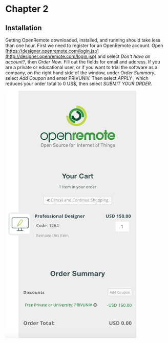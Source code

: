 # Chapter 2
## Installation
Getting OpenRemote downloaded, installed, and running should take less than one hour. First we need to register for an OpenRemote account. Open [https://designer.openremote.com/login.jsp](http://designer.openremote.com/login.jsp) and select *Don't have an account?*, then *Order Now*. Fill out the fields for email and address. If you are a private or educational user, or if you want to trial the software as a company, on the right hand side of the window, under *Order Summary*, select *Add Coupon* and enter PRIVUNIV. Then select *APPLY* , which reduces your order total to 0 US$, then select *SUBMIT YOUR ORDER*. 

![Setting up an OpenRemote account](figures/figure_2_1.jpg)
